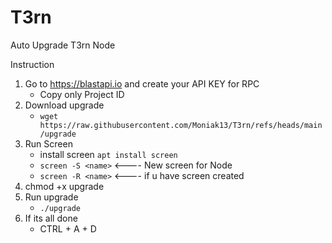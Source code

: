 # T3rn
Auto Upgrade T3rn Node

Instruction 

1. Go to https://blastapi.io and create your API KEY for RPC 
   - Copy only Project ID
2. Download upgrade 
   - `wget https://raw.githubusercontent.com/Moniak13/T3rn/refs/heads/main/upgrade`
3. Run Screen
   - install screen `apt install screen`
   - `screen -S <name>`    <---- New screen for Node
   - `screen -R <name>`    <---- if u have screen created
5. chmod +x upgrade
6. Run upgrade
   - `./upgrade`
7. If its all done 
   - CTRL + A + D
